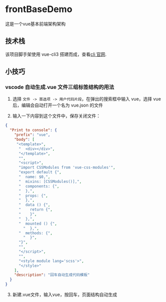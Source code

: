 # frontBaseDemo
这是一个vue基本前端架构架构

## 技术栈

该项目脚手架使用 vue-cli3 搭建而成，查看[cli 官网](https://cli.vuejs.org).

## 小技巧

### vscode 自动生成.vue 文件三组标签结构的用法

1. 选择 `文件 -> 首选项 -> 用户代码片段`，在弹出的搜索框中输入 vue，选择 vue 后，编辑会自动打开一个名为 vue.json 的文件

2. 输入一下内容到这个文件中，保存关闭文件：

```json
{
  "Print to console": {
    "prefix": "vue",
    "body": [
     "<template>",
      "  <div></div>",
      "</template>",
      "",
      "<script>",
      "import CSSModules from 'vue-css-modules'",
      "export default {",
      "  name: $0,",
      "  mixins: [CSSModules()],",
      "  components: {",
      "  },",
      "  props: {",
      "  },",
      "  data () {",
      "    return {",
      "    }",
      "  },",
      "  mounted () {",
        "  },",
      "  methods: {",
        "  }",
      "}",
      "",
      "</script>",
      "",
      "<style module lang='scss'>",
      "</style>"
    ],
    "description": "回车自动生成代码模板"
  }
}
```

3. 新建.vue文件，输入vue，按回车，页面结构自动生成
